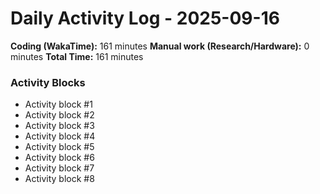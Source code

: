 # Daily Activity Log - 2025-09-16

**Coding (WakaTime):** 161 minutes
**Manual work (Research/Hardware):** 0 minutes
**Total Time:** 161 minutes

### Activity Blocks
- Activity block #1
- Activity block #2
- Activity block #3
- Activity block #4
- Activity block #5
- Activity block #6
- Activity block #7
- Activity block #8
